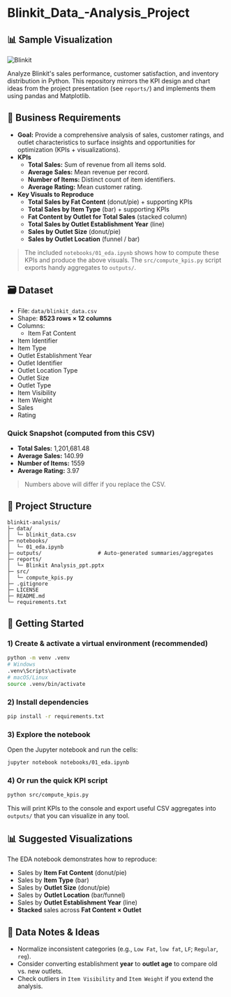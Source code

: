 # Blinkit_Data_-Analysis_Project
## 📊 Sample Visualization

![Blinkit](D:blinkit_logo.png)



Analyze Blinkit's sales performance, customer satisfaction, and inventory distribution in Python.
This repository mirrors the KPI design and chart ideas from the project presentation (see `reports/`)
and implements them using pandas and Matplotlib.

## 📌 Business Requirements

- **Goal:** Provide a comprehensive analysis of sales, customer ratings, and outlet characteristics to surface
  insights and opportunities for optimization (KPIs + visualizations).
- **KPIs**
  - **Total Sales:** Sum of revenue from all items sold.
  - **Average Sales:** Mean revenue per record.
  - **Number of Items:** Distinct count of item identifiers.
  - **Average Rating:** Mean customer rating.
- **Key Visuals to Reproduce**
  - **Total Sales by Fat Content** (donut/pie) + supporting KPIs
  - **Total Sales by Item Type** (bar) + supporting KPIs
  - **Fat Content by Outlet for Total Sales** (stacked column)
  - **Total Sales by Outlet Establishment Year** (line)
  - **Sales by Outlet Size** (donut/pie)
  - **Sales by Outlet Location** (funnel / bar)

> The included `notebooks/01_eda.ipynb` shows how to compute these KPIs and produce the above visuals.
> The `src/compute_kpis.py` script exports handy aggregates to `outputs/`.

## 🗃️ Dataset

- File: `data/blinkit_data.csv`
- Shape: **8523 rows × 12 columns**
- Columns:
  - Item Fat Content
- Item Identifier
- Item Type
- Outlet Establishment Year
- Outlet Identifier
- Outlet Location Type
- Outlet Size
- Outlet Type
- Item Visibility
- Item Weight
- Sales
- Rating

### Quick Snapshot (computed from this CSV)
- **Total Sales:** 1,201,681.48
- **Average Sales:** 140.99
- **Number of Items:** 1559
- **Average Rating:** 3.97

> Numbers above will differ if you replace the CSV.

## 📁 Project Structure

```
blinkit-analysis/
├─ data/
│  └─ blinkit_data.csv
├─ notebooks/
│  └─ 01_eda.ipynb
├─ outputs/                  # Auto-generated summaries/aggregates
├─ reports/
│  └─ Blinkit Analysis_ppt.pptx
├─ src/
│  └─ compute_kpis.py
├─ .gitignore
├─ LICENSE
├─ README.md
└─ requirements.txt
```

## 🚀 Getting Started

### 1) Create & activate a virtual environment (recommended)

```bash
python -m venv .venv
# Windows
.venv\Scripts\activate
# macOS/Linux
source .venv/bin/activate
```

### 2) Install dependencies

```bash
pip install -r requirements.txt
```

### 3) Explore the notebook

Open the Jupyter notebook and run the cells:

```bash
jupyter notebook notebooks/01_eda.ipynb
```

### 4) Or run the quick KPI script

```bash
python src/compute_kpis.py
```

This will print KPIs to the console and export useful CSV aggregates into `outputs/` that you can visualize in any tool.

## 📊 Suggested Visualizations

The EDA notebook demonstrates how to reproduce:
- Sales by **Item Fat Content** (donut/pie)
- Sales by **Item Type** (bar)
- Sales by **Outlet Size** (donut/pie)
- Sales by **Outlet Location** (bar/funnel)
- Sales by **Outlet Establishment Year** (line)
- **Stacked** sales across **Fat Content × Outlet**

## 🧹 Data Notes & Ideas

- Normalize inconsistent categories (e.g., `Low Fat`, `low fat`, `LF`; `Regular`, `reg`).
- Consider converting establishment **year** to **outlet age** to compare old vs. new outlets.
- Check outliers in `Item Visibility` and `Item Weight` if you extend the analysis.


